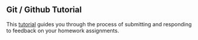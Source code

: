 ## Git / Github Tutorial

This [tutorial]() guides you through the process of submitting and responding to feedback on your homework assignments. 

